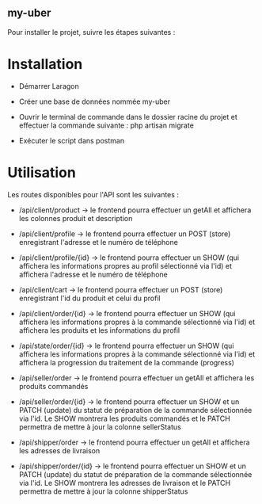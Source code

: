 ## my-uber

Pour installer le projet, suivre les étapes suivantes :

# Installation 

- Démarrer Laragon

- Créer une base de données nommée my-uber

- Ouvrir le terminal de commande dans le dossier racine du projet et effectuer la commande suivante : php artisan migrate

- Exécuter le script dans postman

# Utilisation

Les routes disponibles pour l'API sont les suivantes :

- /api/client/product -> le frontend pourra effectuer un getAll et affichera les colonnes produit et description

- /api/client/profile -> le frontend pourra effectuer un POST (store) enregistrant l'adresse et le numéro de téléphone

- /api/client/profile/{id} -> le frontend pourra effectuer un SHOW (qui affichera les informations propres au profil sélectionné via l'id) et affichera l'adresse et le numéro de téléphone

- /api/client/cart -> le frontend pourra effectuer un POST (store) enregistrant l'id du produit et celui du profil

- /api/client/order/{id} -> le frontend pourra effectuer un SHOW (qui affichera les informations propres à la commande sélectionné via l'id) et affichera les produits et les informations du profil

- /api/state/order/{id} -> le frontend pourra effectuer un SHOW (qui affichera les informations propres à la commande sélectionné via l'id) et affichera la progression du traitement de la commande (progress)

- /api/seller/order -> le frontend pourra effectuer un getAll et affichera les produits commandés

- /api/seller/order/{id} -> le frontend pourra effectuer un SHOW et un PATCH (update) du statut de préparation de la commande sélectionnée via l'id. Le SHOW montrera les produits commandés et le PATCH permettra de mettre à jour la colonne sellerStatus

- /api/shipper/order -> le frontend pourra effectuer un getAll et affichera les adresses de livraison

- /api/shipper/order/{id} -> le frontend pourra effectuer un SHOW et un PATCH (update) du statut de préparation de la commande sélectionnée via l'id. Le SHOW montrera les adresses de livraison et le PATCH permettra de mettre à jour la colonne shipperStatus